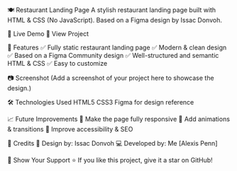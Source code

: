 🍽️ Restaurant Landing Page
A stylish restaurant landing page built with HTML & CSS (No JavaScript). Based on a Figma design by Issac Donvoh.


🚀 Live Demo
🔗 View Project

📌 Features
✅ Fully static restaurant landing page
✅ Modern & clean design
✅ Based on a Figma Community design
✅ Well-structured and semantic HTML & CSS
✅ Easy to customize

📷 Screenshot
(Add a screenshot of your project here to showcase the design.)

🛠️ Technologies Used
HTML5
CSS3
Figma for design reference

📈 Future Improvements
🔹 Make the page fully responsive
🔹 Add animations & transitions
🔹 Improve accessibility & SEO

📄 Credits
🎨 Design by: Issac Donvoh
💻 Developed by: Me [Alexis Penn]

🌟 Show Your Support
⭐ If you like this project, give it a star on GitHub!
